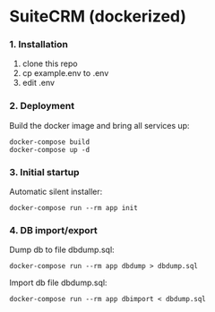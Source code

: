 # SuiteCRM (dockerized)
### 1. Installation
1. clone this repo
2. cp example.env to .env
3. edit .env

### 2. Deployment
Build the docker image and bring all services up:
```
docker-compose build
docker-compose up -d
```
### 3. Initial startup
Automatic silent installer:
```
docker-compose run --rm app init
```

### 4. DB import/export
Dump db to file dbdump.sql:
```
docker-compose run --rm app dbdump > dbdump.sql
```
Import db file dbdump.sql:
```
docker-compose run --rm app dbimport < dbdump.sql
```
